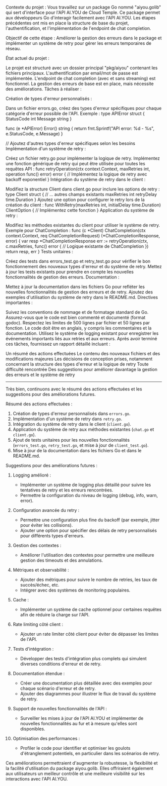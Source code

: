 Contexte du projet :
Vous travaillez sur un package Go nommé "aiyou.golib" qui sert d'interface pour l'API AI.YOU de Cloud Temple. Ce package permet aux développeurs Go d'interagir facilement avec l'API AI.YOU. Les étapes précédentes ont mis en place la structure de base du projet, l'authentification, et l'implémentation de l'endpoint de chat completion.

Objectif de cette étape :
Améliorer la gestion des erreurs dans le package et implémenter un système de retry pour gérer les erreurs temporaires de réseau.

État actuel du projet :

Le projet est structuré avec un dossier principal "pkg/aiyou" contenant les fichiers principaux.
L'authentification par email/mot de passe est implémentée.
L'endpoint de chat completion (avec et sans streaming) est fonctionnel.
La gestion des erreurs de base est en place, mais nécessite des améliorations.
Tâches à réaliser :

Création de types d'erreur personnalisés :

Dans un fichier errors.go, créez des types d'erreur spécifiques pour chaque catégorie d'erreur possible de l'API.
Exemple :
type APIError struct {
    StatusCode int
    Message    string
}

func (e *APIError) Error() string {
    return fmt.Sprintf("API error: %d - %s", e.StatusCode, e.Message)
}

// Ajoutez d'autres types d'erreur spécifiques selon les besoins
Implémentation d'un système de retry :

Créez un fichier retry.go pour implémenter la logique de retry.
Implémentez une fonction générique de retry qui peut être utilisée pour toutes les requêtes API :
func retryOperation(ctx context.Context, maxRetries int, operation func() error) error {
    // Implémentez la logique de retry avec backoff exponentiel
}
Intégration du système de retry dans le client :

Modifiez la structure Client dans client.go pour inclure les options de retry :
type Client struct {
    // ... autres champs existants
    maxRetries int
    retryDelay time.Duration
}
Ajoutez une option pour configurer le retry lors de la création du client :
func WithRetry(maxRetries int, initialDelay time.Duration) ClientOption {
    // Implémentez cette fonction
}
Application du système de retry :

Modifiez les méthodes existantes du client pour utiliser le système de retry.
Exemple pour ChatCompletion :
func (c *Client) ChatCompletion(ctx context.Context, req ChatCompletionRequest) (*ChatCompletionResponse, error) {
    var resp *ChatCompletionResponse
    err := retryOperation(ctx, c.maxRetries, func() error {
        // Logique existante de ChatCompletion
    })
    return resp, err
}
Tests unitaires :

Créez des tests dans errors_test.go et retry_test.go pour vérifier le bon fonctionnement des nouveaux types d'erreur et du système de retry.
Mettez à jour les tests existants pour prendre en compte les nouvelles fonctionnalités de gestion des erreurs.
Documentation :

Mettez à jour la documentation dans les fichiers Go pour refléter les nouvelles fonctionnalités de gestion des erreurs et de retry.
Ajoutez des exemples d'utilisation du système de retry dans le README.md.
Directives importantes :

Suivez les conventions de nommage et de formatage standard de Go.
Assurez-vous que le code est bien commenté et documenté (format godoc).
Respectez les limites de 500 lignes par fichier et 50 lignes par fonction.
Le code doit être en anglais, y compris les commentaires et la documentation.
Utilisez le système de logging existant pour enregistrer les événements importants liés aux retries et aux erreurs.
Après avoir terminé ces tâches, fournissez un rapport détaillé incluant :

Un résumé des actions effectuées
Le contenu des nouveaux fichiers et des modifications majeures
Les décisions de conception prises, notamment concernant la structure des types d'erreur et la logique de retry
Toute difficulté rencontrée
Des suggestions pour améliorer davantage la gestion des erreurs et le système de retry


----


Très bien, continuons avec le résumé des actions effectuées et les suggestions pour des améliorations futures.

Résumé des actions effectuées :

1. Création de types d'erreur personnalisés dans `errors.go`.
2. Implémentation d'un système de retry dans `retry.go`.
3. Intégration du système de retry dans le client (`client.go`).
4. Application du système de retry aux méthodes existantes (`chat.go` et `client.go`).
5. Ajout de tests unitaires pour les nouvelles fonctionnalités (`errors_test.go`, `retry_test.go`, et mise à jour de `client_test.go`).
6. Mise à jour de la documentation dans les fichiers Go et dans le README.md.

Suggestions pour des améliorations futures :

1. Logging amélioré :
   - Implémenter un système de logging plus détaillé pour suivre les tentatives de retry et les erreurs rencontrées.
   - Permettre la configuration du niveau de logging (debug, info, warn, error).

2. Configuration avancée du retry :
   - Permettre une configuration plus fine du backoff (par exemple, jitter pour éviter les collisions).
   - Ajouter une option pour spécifier des délais de retry personnalisés pour différents types d'erreurs.

3. Gestion des contextes :
   - Améliorer l'utilisation des contextes pour permettre une meilleure gestion des timeouts et des annulations.

4. Métriques et observabilité :
   - Ajouter des métriques pour suivre le nombre de retries, les taux de succès/échec, etc.
   - Intégrer avec des systèmes de monitoring populaires.

5. Cache :
   - Implémenter un système de cache optionnel pour certaines requêtes afin de réduire la charge sur l'API.

6. Rate limiting côté client :
   - Ajouter un rate limiter côté client pour éviter de dépasser les limites de l'API.

7. Tests d'intégration :
   - Développer des tests d'intégration plus complets qui simulent diverses conditions d'erreur et de retry.

8. Documentation étendue :
   - Créer une documentation plus détaillée avec des exemples pour chaque scénario d'erreur et de retry.
   - Ajouter des diagrammes pour illustrer le flux de travail du système de retry.

9. Support de nouvelles fonctionnalités de l'API :
   - Surveiller les mises à jour de l'API AI.YOU et implémenter de nouvelles fonctionnalités au fur et à mesure qu'elles sont disponibles.

10. Optimisation des performances :
    - Profiler le code pour identifier et optimiser les goulots d'étranglement potentiels, en particulier dans les scénarios de retry.

Ces améliorations permettraient d'augmenter la robustesse, la flexibilité et la facilité d'utilisation du package aiyou.golib. Elles offriraient également aux utilisateurs un meilleur contrôle et une meilleure visibilité sur les interactions avec l'API AI.YOU.
